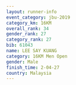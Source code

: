 ```yaml
---
layout: runner-info 
event_category: jbu-2019 
category_km: 16KM  
overall_rank: 34
gender_rank: 27
category_rank: 27
bib: 61043
name: LEE SAY KUANG
category: 16KM Men Open
gender: Male
finish_time: 2-04-27
country: Malaysia
---
```

